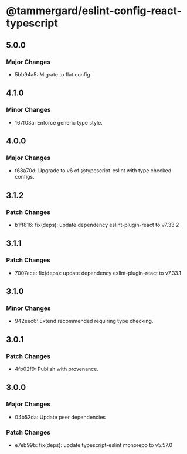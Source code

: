 # @tammergard/eslint-config-react-typescript

## 5.0.0

### Major Changes

- 5bb94a5: Migrate to flat config

## 4.1.0

### Minor Changes

- 167f03a: Enforce generic type style.

## 4.0.0

### Major Changes

- f68a70d: Upgrade to v6 of @typescript-eslint with type checked configs.

## 3.1.2

### Patch Changes

- b1ff816: fix(deps): update dependency eslint-plugin-react to v7.33.2

## 3.1.1

### Patch Changes

- 7007ece: fix(deps): update dependency eslint-plugin-react to v7.33.1

## 3.1.0

### Minor Changes

- 942eec6: Extend recommended requiring type checking.

## 3.0.1

### Patch Changes

- 4fb02f9: Publish with provenance.

## 3.0.0

### Major Changes

- 04b52da: Update peer dependencies

### Patch Changes

- e7eb99b: fix(deps): update typescript-eslint monorepo to v5.57.0

